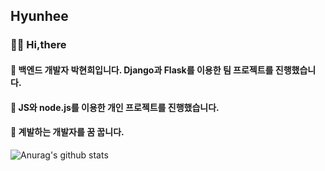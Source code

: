 ## Hyunhee
<div style="border:1px"></div>

### 🙌🏼 Hi,there <p>
#### 🌱 백엔드 개발자 박현희입니다. Django과 Flask를 이용한 팀 프로젝트를 진행했습니다.<p>
#### 🌱 JS와 node.js를 이용한 개인 프로젝트를 진행했습니다.<p>
#### 📓 계발하는 개발자를 꿈 꿉니다.<p>


![Anurag's github stats](https://github-readme-stats.vercel.app/api?username=Hyoniii&show_icons=true&hide=stars&theme=flag-india)


<!--
**Hyoniii/Hyoniii** is a ✨ _special_ ✨ repository because its `README.md` (this file) appears on your GitHub profile.
[![Top Langs](https://github-readme-stats.vercel.app/api/top-langs/?username=Hyoniii&layout=compact)](https://github.com/Hyoniii/github-readme-stats
Here are some ideas to get you started:

- 🔭 I’m currently working on ...
- 🌱 I’m currently learning ...
- 👯 I’m looking to collaborate on ...
- 🤔 I’m looking for help with ...
- 💬 Ask me about ...
- 📫 How to reach me: ...
- 😄 Pronouns: ...
- ⚡ Fun fact: ...
-->



